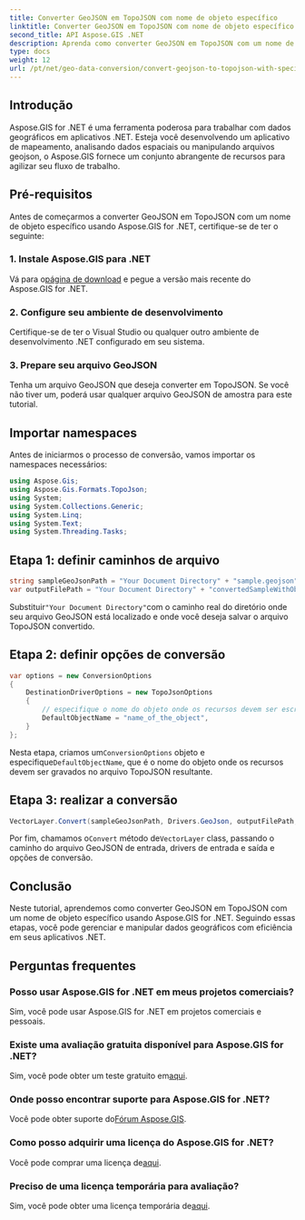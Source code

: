 ```yaml
---
title: Converter GeoJSON em TopoJSON com nome de objeto específico
linktitle: Converter GeoJSON em TopoJSON com nome de objeto específico
second_title: API Aspose.GIS .NET
description: Aprenda como converter GeoJSON em TopoJSON com um nome de objeto específico usando Aspose.GIS for .NET. Este tutorial fornece um guia passo a passo para manipulação eficiente de dados geográficos.
type: docs
weight: 12
url: /pt/net/geo-data-conversion/convert-geojson-to-topojson-with-specific-object-name/
---
```

## Introdução
Aspose.GIS for .NET é uma ferramenta poderosa para trabalhar com dados geográficos em aplicativos .NET. Esteja você desenvolvendo um aplicativo de mapeamento, analisando dados espaciais ou manipulando arquivos geojson, o Aspose.GIS fornece um conjunto abrangente de recursos para agilizar seu fluxo de trabalho.
## Pré-requisitos
Antes de começarmos a converter GeoJSON em TopoJSON com um nome de objeto específico usando Aspose.GIS for .NET, certifique-se de ter o seguinte:
### 1. Instale Aspose.GIS para .NET
 Vá para o[página de download](https://releases.aspose.com/gis/net/) e pegue a versão mais recente do Aspose.GIS for .NET.
### 2. Configure seu ambiente de desenvolvimento
Certifique-se de ter o Visual Studio ou qualquer outro ambiente de desenvolvimento .NET configurado em seu sistema.
### 3. Prepare seu arquivo GeoJSON
Tenha um arquivo GeoJSON que deseja converter em TopoJSON. Se você não tiver um, poderá usar qualquer arquivo GeoJSON de amostra para este tutorial.

## Importar namespaces
Antes de iniciarmos o processo de conversão, vamos importar os namespaces necessários:
```csharp
using Aspose.Gis;
using Aspose.Gis.Formats.TopoJson;
using System;
using System.Collections.Generic;
using System.Linq;
using System.Text;
using System.Threading.Tasks;
```

## Etapa 1: definir caminhos de arquivo
```csharp
string sampleGeoJsonPath = "Your Document Directory" + "sample.geojson";
var outputFilePath = "Your Document Directory" + "convertedSampleWithObjectName_out.topojson";
```
 Substituir`"Your Document Directory"`com o caminho real do diretório onde seu arquivo GeoJSON está localizado e onde você deseja salvar o arquivo TopoJSON convertido.
## Etapa 2: definir opções de conversão
```csharp
var options = new ConversionOptions
{
    DestinationDriverOptions = new TopoJsonOptions
    {
        // especifique o nome do objeto onde os recursos devem ser escritos
        DefaultObjectName = "name_of_the_object",
    }
};
```
 Nesta etapa, criamos um`ConversionOptions` objeto e especifique`DefaultObjectName`, que é o nome do objeto onde os recursos devem ser gravados no arquivo TopoJSON resultante.
## Etapa 3: realizar a conversão
```csharp
VectorLayer.Convert(sampleGeoJsonPath, Drivers.GeoJson, outputFilePath, Drivers.TopoJson, options);
```
 Por fim, chamamos o`Convert` método de`VectorLayer` class, passando o caminho do arquivo GeoJSON de entrada, drivers de entrada e saída e opções de conversão.

## Conclusão
Neste tutorial, aprendemos como converter GeoJSON em TopoJSON com um nome de objeto específico usando Aspose.GIS for .NET. Seguindo essas etapas, você pode gerenciar e manipular dados geográficos com eficiência em seus aplicativos .NET.
## Perguntas frequentes
### Posso usar Aspose.GIS for .NET em meus projetos comerciais?
Sim, você pode usar Aspose.GIS for .NET em projetos comerciais e pessoais.
### Existe uma avaliação gratuita disponível para Aspose.GIS for .NET?
Sim, você pode obter um teste gratuito em[aqui](https://releases.aspose.com/).
### Onde posso encontrar suporte para Aspose.GIS for .NET?
 Você pode obter suporte do[Fórum Aspose.GIS](https://forum.aspose.com/c/gis/33).
### Como posso adquirir uma licença do Aspose.GIS for .NET?
 Você pode comprar uma licença de[aqui](https://purchase.aspose.com/buy).
### Preciso de uma licença temporária para avaliação?
 Sim, você pode obter uma licença temporária de[aqui](https://purchase.aspose.com/temporary-license/).